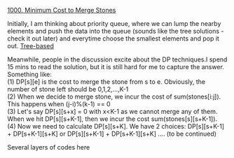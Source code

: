 [1000. Minimum Cost to Merge Stones](https://leetcode.com/problems/minimum-cost-to-merge-stones/)

Initially, I am thinking about priority queue, where we can lump the nearby elements and push the data into the queue (sounds like the tree solutions - check it out later) and everytime choose the smallest elements and pop it out. [Tree-based](https://leetcode.com/problems/minimum-cost-to-merge-stones/discuss/248442/(5ms)-O(n3)-Java-DP-20-lines.-Tree-based-explanation.)   


Meanwhile, people in the discussion excite about the DP techniques.I spend 15 mins to read the solution, but it is still hard for me to capture the answer.   
Something like:    
(1) DP[s][e] is the cost to merge the stone from s to e. Obviously, the number of stone left should be 0,1,2,...,K-1   
(2) When we decide to merge stone, we incur the cost of sum(stones[i:j]). This happens when (j-i)%(k-1) == 0   
(3) Let's say DP[s][s+x] = 0 with x<K-1 as we cannot merge any of them. When we hit DP[s][s+K-1], then we incur the cost sum(stones[s][s+K-1]).   
(4) Now we need to calculate DP[s][s+K]. We have 2 choices: DP[s][s+K-1] + DP[s+K-1][s+K] or DP[s][s+K-1] + DP[s+K-1][s+K] .... (to be continued)


Several layers of codes here 
